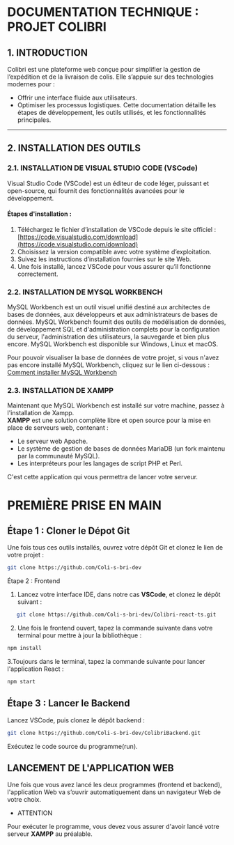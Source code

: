 # DOCUMENTATION TECHNIQUE : PROJET COLIBRI
 
## 1. INTRODUCTION
Colibri est une plateforme web conçue pour simplifier la gestion de l’expédition et de la livraison de colis. Elle s’appuie sur des technologies modernes pour :
- Offrir une interface fluide aux utilisateurs.
- Optimiser les processus logistiques.
Cette documentation détaille les étapes de développement, les outils utilisés, et les fonctionnalités principales.
 ---
## 2. INSTALLATION DES OUTILS
 
### 2.1. INSTALLATION DE VISUAL STUDIO CODE (VSCode)
Visual Studio Code (VSCode) est un éditeur de code léger, puissant et open-source, qui fournit des fonctionnalités avancées pour le développement.
 
#### Étapes d'installation :
1. Téléchargez le fichier d’installation de VSCode depuis le site officiel :  
   [https://code.visualstudio.com/download](https://code.visualstudio.com/download)
2. Choisissez la version compatible avec votre système d’exploitation.
3. Suivez les instructions d’installation fournies sur le site Web.
4. Une fois installé, lancez VSCode pour vous assurer qu’il fonctionne correctement.
 
### 2.2. INSTALLATION DE MYSQL WORKBENCH
 
MySQL Workbench est un outil visuel unifié destiné aux architectes de bases de données, aux développeurs et aux administrateurs de bases de données. MySQL Workbench fournit des outils de modélisation de données, de développement SQL et d'administration complets pour la configuration du serveur, l'administration des utilisateurs, la sauvegarde et bien plus encore. MySQL Workbench est disponible sur Windows, Linux et macOS.
 
Pour pouvoir visualiser la base de données de votre projet, si vous n'avez pas encore installé MySQL Workbench, cliquez sur le lien ci-dessous :  
[Comment installer MySQL Workbench](https://support.academicsoftware.eu/hc/fr/articles/360007014958-Comment-installer-MySQL-workbench)
 
 
### 2.3. INSTALLATION DE XAMPP
 
Maintenant que MySQL Workbench est installé sur votre machine, passez à l'installation de Xampp.  
**XAMPP** est une solution complète libre et open source pour la mise en place de serveurs web, contenant :
- Le serveur web Apache.
- Le système de gestion de bases de données MariaDB (un fork maintenu par la communauté MySQL).
- Les interpréteurs pour les langages de script PHP et Perl.
 
C'est cette application qui vous permettra de lancer votre serveur.
 
# PREMIÈRE PRISE EN MAIN
 
## Étape 1 : Cloner le Dépot Git
 
Une fois tous ces outils installés, ouvrez votre dépôt Git et clonez le lien de votre projet :
 
```bash
git clone https://github.com/Coli-s-bri-dev
```
 
 Étape 2 : Frontend
 
1. Lancez votre interface IDE, dans notre cas **VSCode**, et clonez le dépôt suivant :  
```bash
   git clone https://github.com/Coli-s-bri-dev/Colibri-react-ts.git
```
   
2. Une fois le frontend ouvert, tapez la commande suivante dans votre terminal pour mettre à jour la bibliothèque :
  
```bash
npm install
```

3.Toujours dans le terminal, tapez la commande suivante pour lancer l'application React :
  
```bash
npm start
```
 ## Étape 3 : Lancer le Backend
 
Lancez VSCode, puis clonez le dépôt backend :
 
```bash
git clone https://github.com/Coli-s-bri-dev/ColibriBackend.git
```

Exécutez le code source du programme(run).
 
## LANCEMENT DE L'APPLICATION WEB
 
Une fois que vous avez lancé les deux programmes (frontend et backend), l'application Web va s’ouvrir automatiquement dans un navigateur Web de votre choix.
 
- ATTENTION
 
Pour exécuter le programme, vous devez vous assurer d'avoir lancé votre serveur **XAMPP** au préalable.
